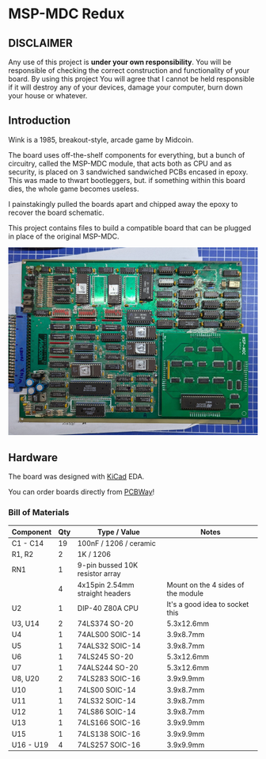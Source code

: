 # MSP-MDC Redux

## DISCLAIMER

Any use of this project is **under your own responsibility**.
You will be responsible of checking the correct construction and functionality of your board.
By using this project You will agree that I cannot be held responsible if it will destroy any of your devices, damage your computer, burn down your house or whatever.

## Introduction

Wink is a 1985, breakout-style, arcade game by Midcoin.

The board uses off-the-shelf components for everything, but a bunch of circuitry, called the MSP-MDC module, that acts both as CPU and as security, is placed on 3 sandwiched sandwiched PCBs encased in epoxy.
This was made to thwart bootleggers, but. if something within this board dies, the whole game becomes useless.

I painstakingly pulled the boards apart and chipped away the epoxy to recover the board schematic.

This project contains files to build a compatible board that can be plugged in place of the original MSP-MDC.

![Wink PCB + MSP-MDC redux](pics/wink_board.jpg)

## Hardware

The board was designed with [KiCad](https://kicad.org/) EDA.

You can order boards directly from [PCBWay](https://www.pcbway.com/project/shareproject/MSP_MDC_Redux_c4e8a048.html)!

### Bill of Materials

| Component         | Qty | Type / Value                   | Notes                                                    |
| ----------------- | --- | ------------------------------ | -------------------------------------------------------- |
| C1 - C14          | 19  | 100nF / 1206 / ceramic         |                                                          |
| R1, R2            |  2  | 1K / 1206                      |                                                          |
| RN1               |  1  | 9-pin bussed 10K resistor array|                                                          |
|                   |  4  | 4x15pin 2.54mm straight headers| Mount on the 4 sides of the module                       |
| U2                |  1  | DIP-40 Z80A CPU                | It's a good idea to socket this                          |
| U3, U14           |  2  | 74LS374 SO-20                  | 5.3x12.6mm                                               |
| U4                |  1  | 74ALS00 SOIC-14                | 3.9x8.7mm                                                |
| U5                |  1  | 74ALS32 SOIC-14                | 3.9x8.7mm                                                |
| U6                |  1  | 74LS245 SO-20                  | 5.3x12.6mm                                               |
| U7                |  1  | 74ALS244 SO-20                 | 5.3x12.6mm                                               |
| U8, U20           |  2  | 74LS283 SOIC-16                | 3.9x9.9mm                                                |
| U10               |  1  | 74LS00 SOIC-14                 | 3.9x8.7mm                                                |
| U11               |  1  | 74LS32 SOIC-14                 | 3.9x8.7mm                                                |
| U12               |  1  | 74LS86 SOIC-14                 | 3.9x8.7mm                                                |
| U13               |  1  | 74LS166 SOIC-16                | 3.9x9.9mm                                                |
| U15               |  1  | 74LS138 SOIC-16                | 3.9x9.9mm                                                |
| U16 - U19         |  4  | 74LS257 SOIC-16                | 3.9x9.9mm                                                |
